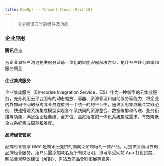 ```yaml
---
title: DevOps -- Tencent Cloud (Part 15)
---
```


> 浏览腾讯云当前组件及功能

### 企业应用

#### 腾讯企点

为企业和客户沟通提供服务营销一体化的智能客服解决方案，提升客户转化效率和服务质量


#### 企业集成服务

企业集成服务（Enterprise Integration Service，EIS）作为一种新型的云集成服务，充分利用云平台固有的动态缩放、容器、资源管理和自助服务等能力，将企业内外部间不同的系统或业务连接到一个统一的的平台中，通过复用集成最佳实践范例、快速搭建系统集成模型实现各个系统间的资源整合、数据编排和传递、业务衔接等功能，满足企业轻量级、全方位、高灵活度的一体化系统集成需求，有效降低企业系统集成周期和难度。


#### 品牌经营管家

品牌经营管家 BMA 是腾讯云提供的面向泛企领域的一款产品，可提供全面可靠的品牌经营服务。用户只需添加域名及所有权证明，即可享受网站 App 打假封禁、网站合规整改建议（解封）、网站及商品营销拓展等服务。


